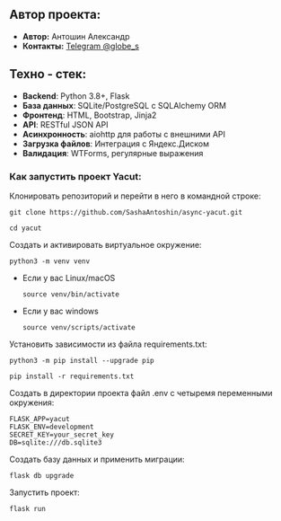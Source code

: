 ## Автор проекта:

- **Автор:** Антошин Александр
- **Контакты:** [Telegram @globe_s](https://t.me/globe_s)

## Техно - стек:

- **Backend**: Python 3.8+, Flask
- **База данных**: SQLite/PostgreSQL с SQLAlchemy ORM
- **Фронтенд**: HTML, Bootstrap, Jinja2
- **API**: RESTful JSON API
- **Асинхронность**: aiohttp для работы с внешними API
- **Загрузка файлов**: Интеграция с Яндекс.Диском
- **Валидация**: WTForms, регулярные выражения

### Как запустить проект Yacut:

Клонировать репозиторий и перейти в него в командной строке:

```
git clone https://github.com/SashaAntoshin/async-yacut.git
```

```
cd yacut
```

Cоздать и активировать виртуальное окружение:

```
python3 -m venv venv
```

* Если у вас Linux/macOS

    ```
    source venv/bin/activate
    ```

* Если у вас windows

    ```
    source venv/scripts/activate
    ```

Установить зависимости из файла requirements.txt:

```
python3 -m pip install --upgrade pip
```

```
pip install -r requirements.txt
```

Создать в директории проекта файл .env с четыремя переменными окружения:

```
FLASK_APP=yacut
FLASK_ENV=development
SECRET_KEY=your_secret_key
DB=sqlite:///db.sqlite3
```

Создать базу данных и применить миграции:

```
flask db upgrade
```

Запустить проект:

```
flask run
```
